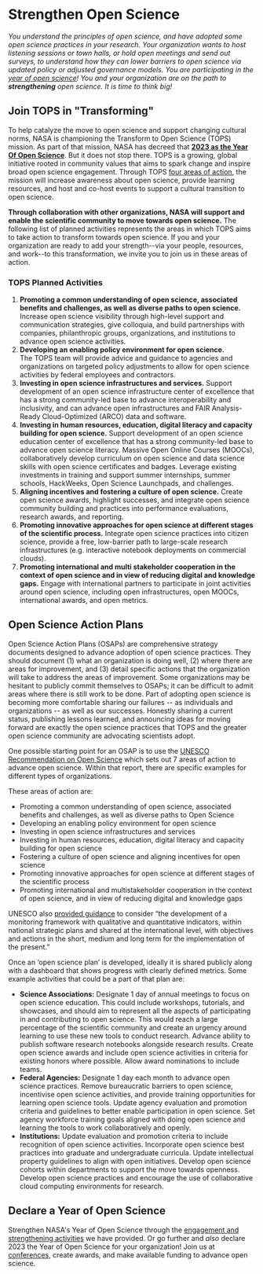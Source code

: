 # Strengthen Open Science

*You understand the principles of open science, and have adopted some open science practices in your research. Your organization wants to host listening sessions or town halls, or hold open meetings and send out surveys, to understand how they can lower barriers to open science via updated policy or adjusted governance models. You are participating in the [year of open science](/Year_of_Open_Science_Cookbook/Engage_year_of_open_science.md)! You and your organization are on the path to **strengthening** open science. It is time to think big!*  

## Join TOPS in "Transforming"
To help catalyze the move to open science and support changing cultural norms, NASA is championing the Transform to Open Science (TOPS) mission. As part of that mission, NASA has decreed that [**2023 as the Year Of Open Science**](/Year_of_Open_Science_Cookbook/readme.md). But it does not stop there. TOPS is a growing, global initiative rooted in community values that aims to spark change and inspire broad open science engagement. Through TOPS [four areas of action](https://github.com/nasa/Transform-to-Open-Science#implementation), the mission will increase awareness about open science, provide learning resources, and host and co-host events to support a cultural transition to open science. 

**Through collaboration with other organizations, NASA will support and enable the scientific community to move towards open science.** The following list of planned activities represents the areas in which TOPS aims to take action to transform towards open science. If you and your organization are ready to add your strength--via your people, resources, and work--to this transformation, we invite you to join us in these areas of action. 

### TOPS Planned Activities
  
  1. **Promoting   a   common   understanding   of   open   science,   associated   benefits   and   challenges, as well as diverse paths to open science.** Increase open science visibility through high-level support and communication strategies, give colloquia, and build partnerships with companies, philanthropic groups, organizations, and institutions to advance open science activities.
  2. **Developing an enabling policy environment for open science.** <br> The TOPS team will provide advice and guidance to agencies and organizations on targeted policy adjustments to allow for open science activities by federal employees and contractors.<br> 
  3. **Investing in open science infrastructures and services.** Support development of an open science infrastructure center of excellence that has a strong community-led base to advance interoperability and inclusivity, and can advance open infrastructures and FAIR Analysis-Ready Cloud-Optimized (ARCO) data and software.
  4. **Investing in human resources, education, digital literacy and capacity building for open science.** Support development of an open science education center of excellence that has a strong community-led base to advance open science literacy. Massive Open Online Courses (MOOCs), collaboratively develop curriculum on open science and data science skills with open science certificates and badges. Leverage existing investments in training and support summer internships, summer schools, HackWeeks, Open Science Launchpads, and challenges.
  5. **Aligning incentives and fostering a culture of open science.** Create open science awards, highlight successes, and integrate open science community building and practices into performance evaluations, research awards, and reporting.
  6. **Promoting innovative approaches for open science at different stages of the scientific process.** Integrate open science practices into citizen science, provide a free, low-barrier path to large-scale research infrastructures (e.g. interactive notebook deployments on commercial clouds).
  7. **Promoting international and multi stakeholder cooperation in the context of open science and in view of reducing digital and knowledge gaps.** Engage with international partners to participate in joint activities around open science, including open infrastructures, open MOOCs, international awards, and open metrics.

## Open Science Action Plans

Open Science Action Plans (OSAPs) are comprehensive strategy documents designed to advance adoption of open science practices. They should document (1) what an organization is doing well, (2) where there are areas for improvement, and (3) detail specific actions that the organization will take to address the areas of improvement. Some organizations may be hesitant to publicly commit themselves to OSAPs; it can be difficult to admit areas where there is still work to be done. Part of adopting open science is becoming more comfortable sharing our failures -- as individuals and organizations -- as well as our successes. Honestly sharing a current status, publishing lessons learned, and announcing ideas for moving forward are exactly the open science practices that TOPS and the greater open science community are advocating scientists adopt. 

One possible starting point for an OSAP  is to use the [UNESCO Recommendation on Open Science](https://en.unesco.org/science-sustainable-future/open-science/recommendation) which sets out 7 areas of action to advance open science. Within that report, there are specific examples for different types of organizations. 

These areas of action are:
* Promoting   a   common   understanding   of   open   science,   associated   benefits   and   challenges, as well as diverse paths to Open Science
* Developing an enabling policy environment for open science
* Investing in open science infrastructures and services
* Investing in human resources, education, digital literacy and capacity building for open science
* Fostering a culture of open science and aligning incentives for open science
* Promoting innovative approaches for open science at different stages of the scientific process
* Promoting  international  and  multistakeholder  cooperation  in  the  context  of  open  science, and in view of reducing digital and knowledge gaps

UNESCO also [provided guidance](https://en.unesco.org/science-sustainable-future/open-science/recommendation) to consider “the development of a monitoring framework with qualitative and quantitative indicators, within national strategic plans and shared at the international level, with objectives and actions in the short, medium and long term for the implementation of the present.” 

Once an ‘open science plan’ is developed, ideally it is shared publicly along with a dashboard that shows progress with clearly defined metrics. Some example activities that could be a part of that plan are:
* **Science Associations:** Designate 1 day of annual meetings to focus on open science education. This could include workshops, tutorials, and showcases, and should aim to represent all the aspects of participating in and contributing to open science. This would reach a large percentage of the scientific community and create an urgency around learning to use these new tools to conduct research. Advance ability to publish software research notebooks alongside research results. Create open science awards and include open science activities in criteria for existing honors where possible. Allow award nominations to include teams. 
* **Federal Agencies:** Designate 1 day each month to advance open science practices. Remove bureaucratic barriers to open science, incentivise open science activities, and provide training opportunities for learning open science tools. Update agency evaluation and promotion criteria and guidelines to better enable participation in open science. Set agency workforce training goals aligned with doing open science and learning the tools to work collaboratively and openly. 
* **Institutions:** Update evaluation and promotion criteria to include recognition of open science activities. Incorporate open science best practices into graduate and undergraduate curricula. Update intellectual property guidelines to align with open initiatives. Develop open science cohorts within departments to support the move towards openness. Develop open science practices and encourage the use of collaborative cloud computing environments for research.

## Declare a Year of Open Science
Strengthen NASA's Year of Open Science through the [engagement and strengthening activities](/Year_of_Open_Science_Cookbook/Engage_year_of_open_science.md) we have provided. Or go further and *also* declare 2023 the Year of Open Science for your organization! Join us at [conferences](/Year_of_Open_Science_Cookbook/conferences_for_the_year_of_open_science.md), create awards, and make available funding to advance open science. 
